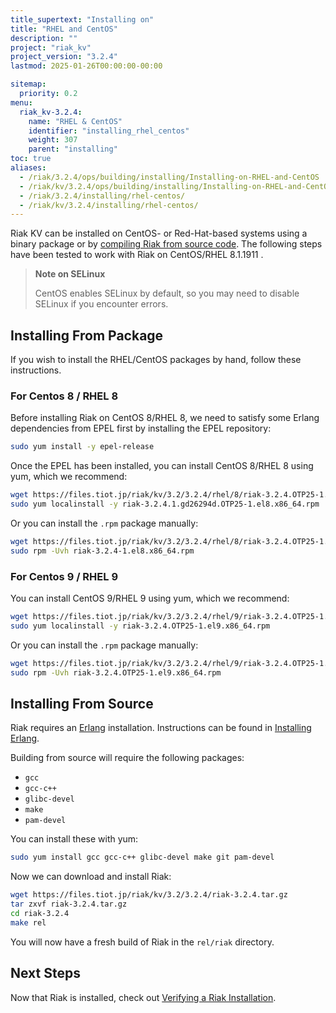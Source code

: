 ```yaml
---
title_supertext: "Installing on"
title: "RHEL and CentOS"
description: ""
project: "riak_kv"
project_version: "3.2.4"
lastmod: 2025-01-26T00:00:00-00:00

sitemap:
  priority: 0.2
menu:
  riak_kv-3.2.4:
    name: "RHEL & CentOS"
    identifier: "installing_rhel_centos"
    weight: 307
    parent: "installing"
toc: true
aliases:
  - /riak/3.2.4/ops/building/installing/Installing-on-RHEL-and-CentOS
  - /riak/kv/3.2.4/ops/building/installing/Installing-on-RHEL-and-CentOS
  - /riak/3.2.4/installing/rhel-centos/
  - /riak/kv/3.2.4/installing/rhel-centos/
---
```


[install source index]: {{<baseurl>}}riak/kv/3.2.4/setup/installing/source
[install source erlang]: {{<baseurl>}}riak/kv/3.2.4/setup/installing/source/erlang
[install verify]: {{<baseurl>}}riak/kv/3.2.4/setup/installing/verify

Riak KV can be installed on CentOS- or Red-Hat-based systems using a binary
package or by [compiling Riak from source code][install source index]. The following steps have been tested to work with Riak on
CentOS/RHEL 8.1.1911 .

> **Note on SELinux**
>
> CentOS enables SELinux by default, so you may need to disable SELinux if
you encounter errors.

## Installing From Package

If you wish to install the RHEL/CentOS packages by hand, follow these
instructions.

### For Centos 8 / RHEL 8

Before installing Riak on CentOS 8/RHEL 8, we need to satisfy some Erlang dependencies
from EPEL first by installing the EPEL repository:

```bash
sudo yum install -y epel-release
```

Once the EPEL has been installed, you can install CentOS 8/RHEL 8 using yum, which we recommend:

```bash
wget https://files.tiot.jp/riak/kv/3.2/3.2.4/rhel/8/riak-3.2.4.OTP25-1.el8.x86_64.rpm
sudo yum localinstall -y riak-3.2.4.1.gd26294d.OTP25-1.el8.x86_64.rpm
```

Or you can install the `.rpm` package manually:

```bash
wget https://files.tiot.jp/riak/kv/3.2/3.2.4/rhel/8/riak-3.2.4.OTP25-1.el8.x86_64.rpm
sudo rpm -Uvh riak-3.2.4-1.el8.x86_64.rpm
```

### For Centos 9 / RHEL 9

You can install CentOS 9/RHEL 9 using yum, which we recommend:

```bash
wget https://files.tiot.jp/riak/kv/3.2/3.2.4/rhel/9/riak-3.2.4.OTP25-1.el9.x86_64.rpm
sudo yum localinstall -y riak-3.2.4.OTP25-1.el9.x86_64.rpm
```

Or you can install the `.rpm` package manually:

```bash
wget https://files.tiot.jp/riak/kv/3.2/3.2.4/rhel/9/riak-3.2.4.OTP25-1.el9.x86_64.rpm
sudo rpm -Uvh riak-3.2.4.OTP25-1.el9.x86_64.rpm
```

## Installing From Source

Riak requires an [Erlang](http://www.erlang.org/) installation.
Instructions can be found in [Installing Erlang][install source erlang].

Building from source will require the following packages:

* `gcc`
* `gcc-c++`
* `glibc-devel`
* `make`
* `pam-devel`

You can install these with yum:

```bash
sudo yum install gcc gcc-c++ glibc-devel make git pam-devel
```

Now we can download and install Riak:

```bash
wget https://files.tiot.jp/riak/kv/3.2/3.2.4/riak-3.2.4.tar.gz
tar zxvf riak-3.2.4.tar.gz
cd riak-3.2.4
make rel
```

You will now have a fresh build of Riak in the `rel/riak` directory.

## Next Steps

Now that Riak is installed, check out [Verifying a Riak Installation][install verify].

